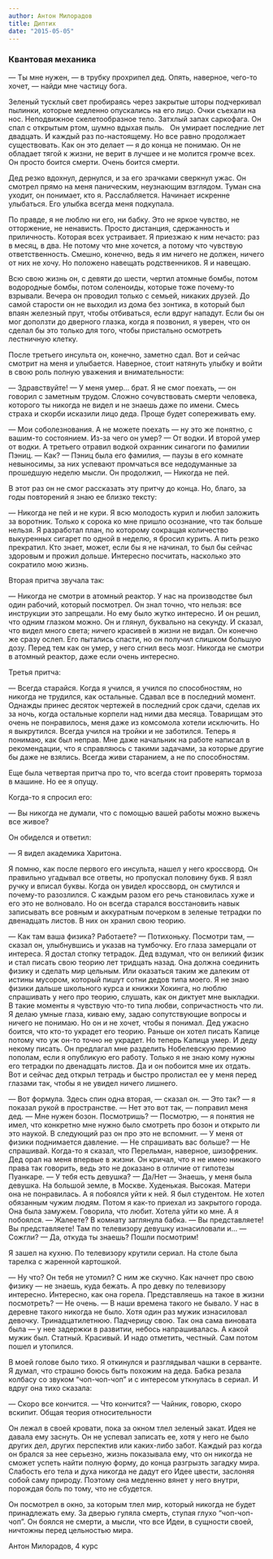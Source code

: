```yaml
---
author: Антон Милорадов
title: Диптих
date: "2015-05-05"
---
```


### Квантовая механика

— Ты мне нужен, — в трубку прохрипел дед. Опять, наверное, чего-то хочет, — найди мне частицу бога.

Зеленый тусклый свет пробираясь через закрытые шторы подчеркивал пылинки, которые медленно опускались на его лицо. Очки съехали на нос. Неподвижное скелетообразное тело. Затхлый запах саркофага. Он спал с открытым ртом, шумно вдыхая пыль.
 
Он умирает последние лет двадцать. И каждый раз по-настоящему. Но все равно продолжает существовать. Как он это делает — я до конца не понимаю. Он не обладает тягой к жизни, не верит в лучшее и не молится громче всех. Он просто боится смерти. Очень боится смерти.

Дед резко вдохнул, дернулся, и за его зрачками сверкнул ужас. Он смотрел прямо на меня паническим, неузнающим взглядом. Туман сна уходит, он понимает, кто я. Расслабляется. Начинает искренне улыбаться. Его улыбка всегда меня подкупала.

По правде, я не люблю ни его, ни бабку. Это не яркое чувство, не отторжение, не ненависть. Просто дистанция, сдержанность и приличность. Которая всех устраивает. Я приезжаю к ним нечасто: раз в месяц, в два. Не потому что мне хочется, а потому что чувствую ответственность. Смешно, конечно, ведь я им ничего не должен, ничего от них не хочу. Но положено навещать родственников. Я и навещаю.

Всю свою жизнь он, с девяти до шести, чертил атомные бомбы, потом водородные бомбы, потом соленоиды, которые тоже почему-то взрывали. Вечера он проводил только с семьей, никаких друзей. До самой старости он не выходил из дома без зонтика, в который был впаян железный прут, чтобы отбиваться, если вдруг нападут. Если бы он мог доползти до дверного глазка, когда я позвонил, я уверен, что он сделал бы это только для того, чтобы пристально осмотреть лестничную клетку.

После третьего инсульта он, конечно, заметно сдал. Вот и сейчас смотрит на меня и улыбается. Наверное, стоит натянуть улыбку и войти в свою роль полную уважения и внимательности:

— Здравствуйте!
— У меня умер… брат. Я не смог поехать, — он говорил с заметным трудом. Сложно сочувствовать смерти человека, которого ты никогда не видел и не знаешь даже по имени. Смесь страха и скорби исказили лицо деда. Проще будет сопереживать ему.

— Мои соболезнования. А не можете поехать — ну это же понятно, с вашим-то состоянием. Из-за чего он умер?
— От водки. И второй умер от водки. А третьего отравил водкой охранник синагоги по фамилии Пэниц.
— Как?
— Пэниц была его фамилия, — паузы в его комнате невыносимы, за них успевают промчаться все недодуманные за прошедшую неделю мысли. Он продолжил, — Никогда не пей.

В этот раз он не смог рассказать эту притчу до конца. Но, благо, за годы повторений я знаю ее близко тексту:

— Никогда не пей и не кури. Я всю молодость курил и любил заложить за воротник. Только к сорока ко мне пришло осознание, что так больше нельзя. Я разработал план, по которому сокращая количество выкуренных сигарет по одной в неделю, я бросил курить. А пить резко прекратил. Кто знает, может, если бы я не начинал, то был бы сейчас здоровым и прожил дольше. Интересно посчитать, насколько это сократило мою жизнь.

Вторая притча звучала так:

— Никогда не смотри в атомный реактор. У нас на производстве был один рабочий, который посмотрел. Он знал точно, что нельзя: все инструкции это запрещали. Но ему было жутко интересно. И он решил, что одним глазком можно. Он и глянул, буквально на секунду. И сказал, что видел много света; ничего красивей в жизни не видал. Он конечно же сразу ослеп. Его пытались спасти, но он получил слишком большую дозу. Перед тем как он умер, у него сгнил весь мозг. Никогда не смотри в атомный реактор, даже если очень интересно.

Третья притча:

— Всегда старайся. Когда я учился, я учился по способностям, но никогда не трудился, как остальные. Сдавал все в последний момент. Однажды принес десяток чертежей в последний срок сдачи, сделав их за ночь, когда остальные корпели над ними два месяца. Товарищам это очень не понравилось, меня даже из комсомола хотели исключить. Но я выкрутился. Всегда учился на тройки и не заботился. Теперь я понимаю, как был неправ. Мне даже начальник на работе написал в рекомендации, что я справляюсь с такими задачами, за которые другие бы даже не взялись. Всегда живи старанием, а не по способностям.

Еще была четвертая притча про то, что всегда стоит проверять тормоза в машине. Но ее я опущу.

Когда-то я спросил его:

— Вы никогда не думали, что с помощью вашей работы можно выжечь все живое?

Он обиделся и ответил:

— Я видел академика Харитона.

Я помню, как после первого его инсульта, нашел у него кроссворд. Он правильно угадывал все ответы, но пропускал половину букв. Я взял ручку и вписал буквы. Когда он увидел кроссворд, он смутился и почему-то разозлился. С каждым разом его речь становилась хуже и его это не волновало. Но он всегда старался восстановить навык записывать все ровным и аккуратным почерком в зеленые тетрадки по двенадцать листов. В них он хранил свою теорию.

— Как там ваша физика? Работаете?
— Потихоньку. Посмотри там, — сказал он, улыбнувшись и  указав на тумбочку. Его глаза замерцали от интереса.
Я достал стопку тетрадок. Дед вздумал, что он великий физик и стал писать свою теорию лет тридцать назад. Она должна соединить физику и сделать мир цельным. Или оказаться таким же далеким от истины мусором, который пишут сотни дедов типа моего.
Я не знаю физики дальше школьного курса и книжки Хокинга, но люблю спрашивать у него про теорию, слушать, как он диктует мне выкладки. В такие моменты я чувствую что-то типа любви, сопричастность что ли. Я делаю умные глаза, киваю ему, задаю сопутствующие вопросы и ничего не понимаю.
Но он и не хочет, чтобы я понимал. Дед ужасно боится, что кто-то украдет его теорию. Раньше он хотел писать Капице потому что уж он-то точно не украдет. Но теперь Капица умер. И деду некому писать. Он предлагал мне разделить Нобелевскую премию пополам, если я опубликую его работу. Только я не знаю кому нужны его тетрадки по двенадцать листов. Да и он побоится мне их отдать. Вот и сейчас дед открыл тетрадь и быстро пролистал ее у меня перед глазами так, чтобы я не увидел ничего лишнего.

— Вот формула. Здесь спин одна вторая, — сказал он.
— Это так? — я показал рукой в пространстве.
— Нет это вот так, — поправил меня дед.
— Мне нужен бозон. Посмотришь?
— Посмотрю, — я понятия не имел, что конкретно мне нужно было смотреть про бозон и открыто ли это наукой. В следующий раз он про это не вспомнит.
— У меня от физики поднимается давление.
— Не спрашивать вас больше?
— Не спрашивай.
	Когда-то я сказал, что Перельман, наверное, шизофреник. Дед орал на меня впервые в жизни. Он кричал, что я не имею никакого права так говорить, ведь это не доказано в отличие от гипотезы Пуанкаре.
— У тебя есть девушка?
— Да/Нет
— Знаешь, у меня была девушка. На большой земле, в Москве. Худенькая. Высокая. Матери она не понравилась. А я побоялся уйти к ней. Я был студентом. Не хотел обязанным чужим людям. Потом я как-то приехал из закрытого города. Она была замужем. Говорила, что любит. Хотела уйти ко мне. А я побоялся.
— Жалеете?
	В комнату заглянула бабка.
— Вы представляете! Вы представляете! Там по телевизору девушку изнасиловали и…
— Сожгли?
— Да, откуда ты знаешь? Пошли посмотрим!

Я зашел на кухню. По телевизору крутили сериал. На столе была тарелка с жаренной картошкой.

— Ну что? Он тебя не утомил? С ним же скучно. Как начнет про свою физику — не знаешь, куда бежать. А про девку по телевизору интересно. Интересно, как она горела. Представляешь на такое в жизни посмотреть?
— Не очень.
— В наши времена такого не бывало. У нас в деревне такого никогда не было. Хотя один раз мужик изнасиловал девочку. Тринадцатилетнюю. Падчерицу свою. Так она сама виновата была — у нее задержки в развитии, небось напрашивалась. А какой мужик был. Статный. Красивый. И надо отметить, честный. Сам потом пошел и утопился.

В моей голове было тихо. Я откинулся и разглядывал чашки в серванте. Я думал, что страшно боюсь быть похожим на деда. Бабка резала колбасу со звуком “чоп-чоп-чоп” и с интересом уткнулась в сериал. И вдруг она тихо сказала:

— Скоро все кончится.
— Что кончится?
— Чайник, говорю, скоро вскипит. Общая теория относительности

Он лежал в своей кровати, пока за окном тлел зеленый закат. Идея не давала ему заснуть. Он не успевал записать ее, хотя у него не было других дел, других перспектив или каких-либо забот. Каждый раз когда он брался за нее серьезно, жизнь показывала ему, что он никогда не сможет успеть найти полную форму, до конца разгрызть загадку мира. Слабость его тела и духа никогда не дадут его Идее цвести, заслоняя собой саму природу. Поэтому она медленно вянет у него внутри, порождая боль по тому, что не сбудется.

Он посмотрел в окно, за которым тлел мир, который никогда не будет принадлежать ему. За дверью гуляла смерть, ступая глухо “чоп-чоп-чоп”. Он боялся не смерти, а мысли, что все Идеи, в сущности своей, ничтожны перед цельностью мира.

Антон Милорадов, 4 курс
